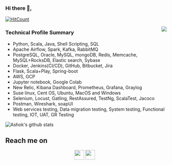 ### Hi there 👋,
[![HitCount](http://hits.dwyl.com/ashokballolli/ashokballolli.svg)](http://hits.dwyl.com/ashokballolli/ashokballolli)

<img align="right" src="https://camo.githubusercontent.com/992babdffd8c74a1502de375fbdf7e4d54773242/68747470733a2f2f6d656469612e67697068792e636f6d2f6d656469612f53576f536b4e36447854737a71494b4571762f67697068792e676966" />

### Technical Profile Summary
- Python, Scala, Java, Shell Scripting, SQL
- Apache Airflow, Spark, Kafka, RabbitMQ
- PostgreSQL, Oracle, MySQL, mongoDB, Redis, Memcache, MySQL+RocksDB, Elastic search, Sybase
- Docker, Jenkins(CI/CD), GitHub, Bitbucket, Jira
- Flask, Scala+Play, Spring-boot
- AWS, GCP
- Jupyter notebook, Google Colab
- New Relic, Kibana Dashboard, Prometheus, Grafana, Graylog
- Suse linux, Cent OS, Ubuntu, MacOS and Windows
- Selenium, Locust, Gatling, RestAssured, TestNg, ScalaTest, Jacoco
- Postman, Wireshark, soapUI
- Web services testing, Data migration testing, System testing, Functional testing, IOT, UAT, GR Testing 

![Ashok's github stats](https://github-readme-stats.vercel.app/api?username=ashokballolli&bg_color=30,e96443,904e95&title_color=fff&text_color=fff)

##  Reach me on                                            
<p align='center'>
<a href="https://www.linkedin.com/in/ashokballolli/"><img height="30" src="https://github.com/WaylonWalker/WaylonWalker/blob/main/icon/linkedin.png?raw=true"></a>
<a href="https://twitter.com/@ashok_ballolli"><img height="30" src="https://github.com/WaylonWalker/WaylonWalker/blob/main/icon/twitter.png?raw=true"></a>&nbsp;&nbsp;
</p>
